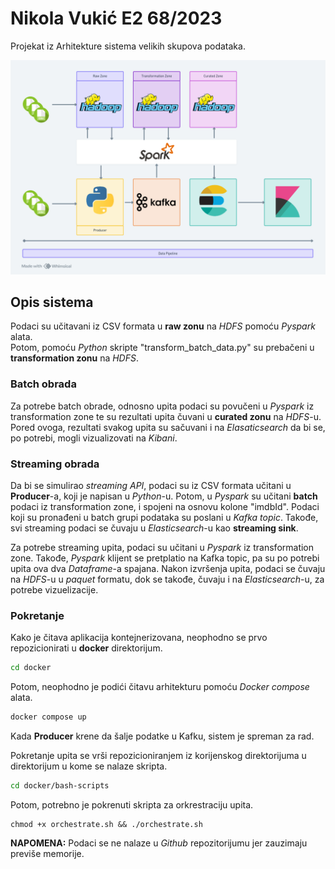 # Nikola Vukić E2 68/2023

Projekat iz Arhitekture sistema velikih skupova podataka.

![Slika koja opisuje tok podataka kroz arhitekturu.](assets/data-pipeline.png)

## Opis sistema

Podaci su učitavani iz CSV formata u **raw zonu** na _HDFS_ pomoću _Pyspark_ alata.<br>
Potom, pomoću _Python_ skripte "transform_batch_data.py" su prebačeni u **transformation zonu** na _HDFS_.

### Batch obrada

Za potrebe batch obrade, odnosno upita podaci su povučeni u _Pyspark_ iz transformation zone te su rezultati upita čuvani u **curated zonu** na _HDFS_-u. Pored ovoga, rezultati svakog upita su sačuvani i na _Elasaticsearch_ da bi se, po potrebi, mogli vizualizovati na _Kibani_.


### Streaming obrada

Da bi se simulirao _streaming API_, podaci su iz CSV formata učitani u **Producer**-a, koji je napisan u _Python_-u. Potom, u _Pyspark_ su učitani **batch** podaci iz transformation zone, i spojeni na osnovu kolone "imdbId". Podaci koji su pronađeni u batch grupi podataka su poslani u _Kafka topic_. Takođe, svi streaming podaci se čuvaju u _Elasticsearch_-u kao **streaming sink**.

Za potrebe streaming upita, podaci su učitani u _Pyspark_ iz transformation zone. Takođe, _Pyspark_ klijent se pretplatio na Kafka topic, pa su po potrebi upita ova dva _Dataframe_-a spajana. Nakon izvršenja upita, podaci se čuvaju na _HDFS_-u u _paquet_ formatu, dok se takođe, čuvaju i na _Elasticsearch_-u, za potrebe vizuelizacije.

### Pokretanje

Kako je čitava aplikacija kontejnerizovana, neophodno se prvo repozicionirati u **docker** direktorijum. 
```sh
cd docker
```
Potom, neophodno je podići čitavu arhitekturu pomoću _Docker compose_ alata.
```sh
docker compose up
```
Kada **Producer** krene da šalje podatke u Kafku, sistem je spreman za rad. 

Pokretanje upita se vrši repozicioniranjem iz korijenskog direktorijuma u direktorijum u kome se nalaze skripta. 
```sh
cd docker/bash-scripts
```
Potom, potrebno je pokrenuti skripta za orkrestraciju upita. 
```
chmod +x orchestrate.sh && ./orchestrate.sh
```

**NAPOMENA:** Podaci se ne nalaze u _Github_ repozitorijumu jer zauzimaju previše memorije. 